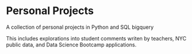 # Personal Projects
A collection of personal projects in Python and SQL bigquery

This includes explorations into student comments writen by teachers, NYC public data, and Data Science Bootcamp applications. 

